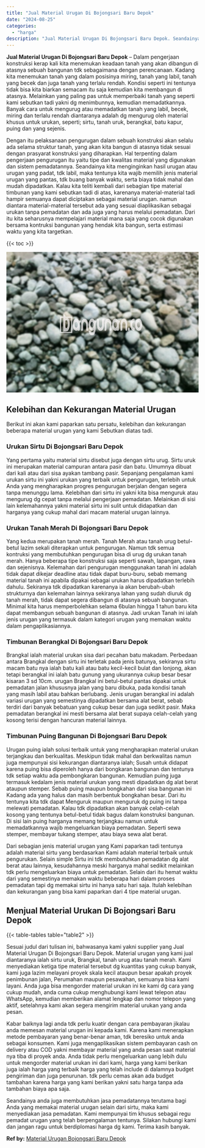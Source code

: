 ```yaml
---
title: "Jual Material Urugan Di Bojongsari Baru Depok"
date: "2024-08-25"
categories: 
  - "harga"
description: "Jual Material Urugan Di Bojongsari Baru Depok. Seandainya anda juga membutuhkan jasa pemadatannya terutama bagi Anda yang memakai material urugan selain dari..."
---
```


**Jual Material Urugan Di Bojongsari Baru Depok** – Dalam pengerjaan konstruksi kerap kali kita menemukan keadaan tanah yang akan dibangun di atasnya sebuah bangunan tdk sebagaimana dengan perencanaan. Kadang kita menemukan tanah yang dalam posisinya miring, tanah yang labil, tanah yang becek dan juga tanah yang terlalu rendah. Kondisi seperti ini tentunya tidak bisa kita biarkan semacam itu saja kemudian kita membangun di atasnya. Melainkan yang paling pas untuk memperbaiki tanah yang seperti kami sebutkan tadi yakni dg menimbunnya, kemudian memadatkannya. Banyak cara untuk mengurug atau memadatkan tanah yang labil, becek, miring dan terlalu rendah diantaranya adalah dg mengurug oleh material khusus untuk urukan, seperti; sirtu, tanah uruk, berangkal, batu kapur, puing dan yang sejenis.

Dengan itu pelaksanaan pengurugan dalam sebuah konstruksi akan selalu ada selama struktur tanah, yang akan kita bangun di atasnya tidak sesuai dengan prasyarat konstruksi yang diharapkan. Hal terpenting dalam pengerjaan pengurugan itu yaitu tipe dan kwalitas material yang digunakan dan sistem pemadatannya. Seandainya kita menginginkan hasil urugan atau urugan yang padat, tdk labil, maka tentunya kita wajib memilih jenis material urugan yang pantas, tdk buang banyak waktu, serta biaya tidak mahal dan mudah dipadatkan. Kalau kita teliti kembali dari sebagian tipe material timbunan yang kami sebutkan tadi di atas, karenanya material-material tadi hampir semuanya dapat diciptakan sebagai material urugan. namun diantara material-material tersebut ada yang sesuai diaplikasikan sebagai urukan tanpa pemadatan dan ada juga yang harus melalui pemadatan. Dari itu kita seharusnya mempelajari material mana saja yang cocok digunakan bersama kontruksi bangunan yang hendak kita bangun, serta estimasi waktu yang kita targetkan.

{{< toc >}}

![Jual Material Urugan Di Bojongsari Baru Depok](/images/jual-urugan-43.png)

## Kelebihan dan Kekurangan Material Urugan

Berikut ini akan kami paparkan satu persatu, kelebihan dan kekurangan beberapa material urugan yang kami Sebutkan diatas tadi.

### Urukan Sirtu Di Bojongsari Baru Depok

Yang pertama yaitu material sirtu disebut juga dengan sirtu urug. Sirtu uruk ini merupakan material campuran antara pasir dan batu. Umumnya dibuat dari kali atau dari sisa ayakan tambang pasir. Sepanjang pengalaman kami urukan sirtu ini yakni urukan yang terbaik untuk pengurugan, terlebih untuk Anda yang mengharapkan progres pengurugan berjalan dengan segera tanpa menunggu lama. Kelebihan dari sirtu ini yakni kita bisa menguruk atau mengurug dg cepat tanpa melalui pengerjaan pemadatan. Melainkan di sisi lain kelemahannya yakni material sirtu ini sulit untuk didapatkan dan harganya yang cukup mahal dari macam material urugan lainnya.

### Urukan Tanah Merah Di Bojongsari Baru Depok

Yang kedua merupakan tanah merah. Tanah Merah atau tanah urug betul-betul lazim sekali diterapkan untuk pengurugan. Namun tdk semua kontruksi yang membutuhkan pengurugan bisa di urug dg urukan tanah merah. Hanya beberapa tipe konstruksi saja seperti sawah, lapangan, rawa dan sejenisnya. Kelemahan dari pengurugan menggunakan tanah ini adalah tidak dapat dikejar deadline atau tidak dapat buru-buru, sebab memang material tanah ini apabila dipakai sebagai urukan harus dipadatkan terlebih dahulu. Sekiranya tdk dipadatkan karenanya ia akan berubah-ubah strukturnya dan kelemahan lainnya sekiranya lahan yang sudah diuruk dg tanah merah, tidak dapat segera dibangun di atasnya sebuah bangunan. Minimal kita harus memperbolehkan selama 6bulan hingga 1 tahun baru kita dapat membangun sebuah bangunan di atasnya. Jadi urukan Tanah ini ialah jenis urugan yang termasuk dalam kategori urugan yang memakan waktu dalam pengaplikasiannya.

### Timbunan Berangkal Di Bojongsari Baru Depok

Brangkal ialah material urukan sisa dari pecahan batu makadam. Perbedaan antara Brangkal dengan sirtu ini terletak pada jenis batunya, sekiranya sirtu macam batu nya ialah batu kali atau batu kecil-kecil bulat dan lonjong, akan tetapi berangkal ini ialah batu gunung yang ukurannya cukup besar besar kisaran 3 sd 10cm. urugan Brangkal ini betul-betul pantas dipakai untuk pemadatan jalan khususnya jalan yang baru dibuka, pada kondisi tanah yang masih labil atau bahkan berlubang. Jenis urugan berangkal ini adalah variasi urugan yang semestinya dipadatkan bersama alat berat, sebab terdiri dari banyak bebatuan yang cukup besar dan juga sedikit pasir. Maka pemadatan berangkal ini mesti bersama alat berat supaya celah-celah yang kosong terisi dengan hancuran material lainnya.

### Timbunan Puing Bangunan Di Bojongsari Baru Depok

Urugan puing ialah solusi terbaik untuk yang mengharapkan material urukan terjangkau dan berkualitas. Meskipun tidak mahal dan berkwalitas namun juga mempunyai sisi kekurangan diantaranya ialah; Susah untuk didapat karena puing bisa diperoleh hanya dari bongkaran bangunan dan tentunya tdk setiap waktu ada pembongkaran bangunan. Kemudian puing juga termasuk kedalam jenis material urukan yang mesti dipadatkan dg alat berat ataupun stemper. Sebab puing maupun bongkahan dari sisa bangunan ini Kadang ada yang halus dan masih berbentuk bongkahan besar. Dari itu tentunya kita tdk dapat Menguruk maupun menguruk dg puing ini tanpa melewati pemadatan. Kalau tdk dipadatkan akan banyak celah-celah kosong yang tentunya betul-betul tidak bagus dalam konstruksi bangunan. Di sisi lain puing harganya memang terjangkau namun untuk memadatkannya wajib mengeluarkan biaya pemadatan. Seperti sewa stemper, membayar tukang stemper, atau biaya sewa alat berat.

Dari sebagian jenis material urugan yang Kami paparkan tadi tentunya adalah material sirtu yang berdasarkan Kami adalah material terbaik untuk pengurukan. Selain simple Sirtu ini tdk membutuhkan pemadatan dg alat berat atau lainnya, kesudahannya meski harganya mahal sedikit melainkan tdk perlu mengeluarkan biaya untuk pemadatan. Selain dari itu hemat waktu dari yang semestinya memakan waktu beberapa hari dalam proses pemadatan tapi dg memakai sirtu ini hanya satu hari saja. Itulah kelebihan dan kekurangan yang bisa kami paparkan dari 4 tipe material urugan.

## Menjual Material Urukan Di Bojongsari Baru Depok

{{< table-tables table="table2" >}}

Sesuai judul dari tulisan ini, bahwasanya kami yakni supplier yang Jual Material Urugan Di Bojongsari Baru Depok. Material urugan yang kami jual diantaranya ialah sirtu uruk, Brangkal, tanah urug atau tanah merah. Kami menyediakan ketiga tipe material tersebut dg kuantitas yang cukup banyak, kami juga lazim melayani proyek skala kecil ataupun besar apakah proyek penimbunan jalan, Perumahan maupun pesawahan, semuanya bisa kami layani. Anda juga bisa mengorder material urukan ini ke kami dg cara yang cukup mudah, anda cuma cukup menghubungi kami lewat telepon atau WhatsApp, kemudian memberikan alamat lengkap dan nomor telepon yang aktif, setelahnya kami akan segera mengirim material urukan yang anda pesan.

Kabar baiknya lagi anda tdk perlu kuatir dengan cara pembayaran jikalau anda memesan material urugan ini kepada kami. Karena kami menerapkan metode pembayaran yang benar-benar aman, tdk beresiko untuk anda sebagai konsumen. Kami juga mengaplikasikan sistem pembayaran cash on delivery atau COD yakni membayar material yang anda pesan saat material nya tiba di proyek anda. Anda tidak perlu mengeluarkan uang lebih dulu untuk mengorder material urukan ini dari kami, harga yang kami berikan juga ialah harga yang terbaik harga yang telah include di dalamnya budget pengiriman dan juga penurunan. tdk perlu cemas akan ada budget tambahan karena harga yang kami berikan yakni satu harga tanpa ada tambahan biaya apa saja.

Seandainya anda juga membutuhkan jasa pemadatannya terutama bagi Anda yang memakai material urugan selain dari sirtu, maka kami menyediakan jasa pemadatan. Kami mempunyai tim khusus sebagai regu pemadat urugan yang telah berpengalaman tentunya. Silakan hubungi kami dan jangan ragu untuk berdiplomasi harga dg kami. Terima kasih banyak.

**Ref by:** [Material Urugan Bojongsari Baru Depok](https://id.wikipedia.org/wiki/Material)
